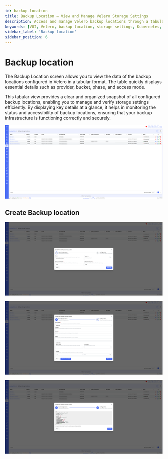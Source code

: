 ```yaml
---
id: backup-location
title: Backup Location – View and Manage Velero Storage Settings
description: Access and manage Velero backup locations through a tabular view in VUI. Monitor provider, bucket, access mode, and status to ensure your backup infrastructure is secure and functioning properly.
keywords: [VUI, Velero, backup location, storage settings, Kubernetes, Velero bucket, backup provider, backup status, VUI dashboard]
sidebar_label: 'Backup location'
sidebar_position: 6
---
```


# Backup location

The Backup Location screen allows you to view the data of the backup locations configured in Velero in a tabular format. The table quickly displays essential details such as provider, bucket, phase, and access mode.

This tabular view provides a clear and organized snapshot of all configured backup locations, enabling you to manage and verify storage settings efficiently. By displaying key details at a glance, it helps in monitoring the status and accessibility of backup locations, ensuring that your backup infrastructure is functioning correctly and securely.

![backup location](./../../assets/screenshots/08_backup_location.png)

## Create Backup location

![backup location](./../../assets/screenshots/08_create_backup_location.png)

![backup location](./../../assets/screenshots/08_create_backup_location_2.png)

![backup location](./../../assets/screenshots/08_create_backup_location_3.png)